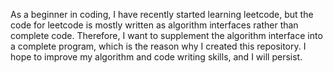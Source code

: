 As a beginner in coding, I have recently started learning leetcode, but the code for leetcode is mostly written as algorithm interfaces rather than complete code. Therefore, I want to supplement the algorithm interface into a complete program, which is the reason why I created this repository. I hope to improve my algorithm and code writing skills, and I will persist.

